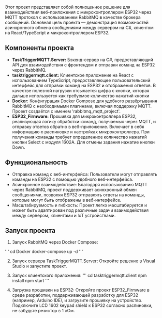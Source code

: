 
Этот проект представляет собой полноценное решение для взаимодействия веб-приложения с микроконтроллером ESP32 через MQTT протокол с использованием RabbitMQ в качестве брокера сообщений. Основная цель проекта — демонстрация возможностей асинхронного обмена сообщениями между сервером на C#, клиентом на React/TypeScript и микроконтроллером ESP32.

## Компоненты проекта

- **TaskTriggerMQTT.Server:** Бэкенд-сервер на C#, предоставляющий API для взаимодействия с фронтендом и отправки команд на ESP32 через RabbitMQ.
- **tasktriggermqtt.client:** Клиентское приложение на React с использованием TypeScript, предоставляющее пользовательский интерфейс для отправки команд на ESP32 и отображения ответов. В качестве полезной нагрузки отсылается цифра с кнопки, которая дальше используется как требуемое количество нажатий кнопки
- **Docker:** Конфигурация Docker Compose для удобного развёртывания RabbitMQ с необходимыми плагинами, включая поддержку MQTT. Проект создаётся с именем 'rabbitmq_mqtt_project'.
- **ESP32_Firmware:**  Прошивка для микроконтроллера ESP32, реализующая логику обработки команд, получаемых через MQTT, и отправку ответов обратно в веб-приложение. Включает в себя информацию о распиновке и настройках микроконтроллера. При получения команды требует определенное количество нажатий кнопки Select c модуля 1602A. Для отмены задания нажатие кнопки Down. 

## Функциональность

- Отправка команд с веб-интерфейса: Пользователи могут отправлять команды на ESP32 с помощью удобного веб-интерфейса.
- Асинхронное взаимодействие: Благодаря использованию MQTT через RabbitMQ, проект поддерживает асинхронный обмен сообщениями, позволяя ESP32 отправлять ответы на команды, которые могут быть отображены в веб-интерфейсе.
- Масштабируемость и гибкость: Проект легко масштабируется и может быть адаптирован под различные задачи взаимодействия между сервером, клиентами и IoT устройствами.

## Запуск проекта

1. Запуск RabbitMQ через Docker Compose:

'''
cd Docker
docker-compose up -d
'''

2. Запуск сервера TaskTriggerMQTT.Server:
Откройте решение в Visual Studio и запустите проект.

3. Запуск клиентского приложения:
'''
cd tasktriggermqtt.client
npm install
npm start
'''
4. Загрузка прошивки на ESP32:
Откройте проект ESP32_Firmware в среде разработки, поддерживающей разработку для ESP32 (например, Arduino IDE), и загрузите прошивку на устройство. Подключите LCD 1602 keypad shield к ESP32 согласно распиновки, не забудьте резистор в 1 кОм. 